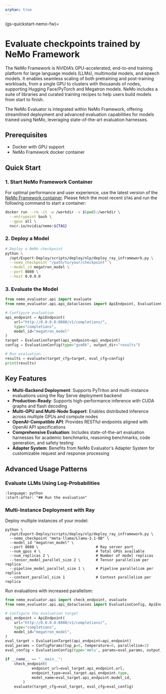 ```yaml
---
orphan: true
---
```


(gs-quickstart-nemo-fw)=
# Evaluate checkpoints trained by NeMo Framework

The NeMo Framework is NVIDIA’s GPU-accelerated, end-to-end training platform for large language models (LLMs), multimodal models, and speech models. It enables seamless scaling of both pretraining and post-training workloads, from a single GPU to clusters with thousands of nodes, supporting Hugging Face/PyTorch and Megatron models. NeMo includes a suite of libraries and curated training recipes to help users build models from start to finish.

The NeMo Evaluator is integrated within NeMo Framework, offering streamlined deployment and advanced evaluation capabilities for models trained using NeMo, leveraging state-of-the-art evaluation harnesses.


## Prerequisites

- Docker with GPU support
- NeMo Framework docker container

## Quick Start

### 1. Start NeMo Framework Container

For optimal performance and user experience, use the latest version of the [NeMo Framework container](https://catalog.ngc.nvidia.com/orgs/nvidia/containers/nemo/tags). Please fetch the most recent `$TAG` and run the following command to start a container:

```bash
docker run --rm -it -w /workdir -v $(pwd):/workdir \
  --entrypoint bash \
  --gpus all \
  nvcr.io/nvidia/nemo:${TAG}
```

### 2. Deploy a Model

```bash
# Deploy a NeMo checkpoint
python \
  /opt/Export-Deploy/scripts/deploy/nlp/deploy_ray_inframework.py \
  --nemo_checkpoint "/path/to/your/checkpoint" \
  --model_id megatron_model \
  --port 8080 \
  --host 0.0.0.0
```

### 3. Evaluate the Model

```python
from nemo_evaluator.api import evaluate
from nemo_evaluator.api.api_dataclasses import ApiEndpoint, EvaluationConfig, EvaluationTarget

# Configure evaluation
api_endpoint = ApiEndpoint(
    url="http://0.0.0.0:8080/v1/completions/",
    type="completions",
    model_id="megatron_model"
)
target = EvaluationTarget(api_endpoint=api_endpoint)
config = EvaluationConfig(type="gsm8k", output_dir="results")

# Run evaluation
results = evaluate(target_cfg=target, eval_cfg=config)
print(results)
```


## Key Features

- **Multi-Backend Deployment**: Supports PyTriton and multi-instance evaluations using the Ray Serve deployment backend
- **Production-Ready**: Supports high-performance inference with CUDA graphs and flash decoding
- **Multi-GPU and Multi-Node Support**: Enables distributed inference across multiple GPUs and compute nodes
- **OpenAI-Compatible API**: Provides RESTful endpoints aligned with OpenAI API specifications
- **Comprehensive Evaluation**: Includes state-of-the-art evaluation harnesses for academic benchmarks, reasoning benchmarks, code generation, and safety testing
- **Adapter System**: Benefits from NeMo Evaluator's Adapter System for customizable request and response processing

## Advanced Usage Patterns

### Evaluate LLMs Using Log-Probabilities

```{literalinclude} ../_snippets/arc_challenge.py
:language: python
:start-after: "## Run the evaluation"
```

### Multi-Instance Deployment with Ray

Deploy multiple instances of your model:

```shell
python \
  /opt/Export-Deploy/scripts/deploy/nlp/deploy_ray_inframework.py \
  --nemo_checkpoint "meta-llama/Llama-3.1-8B" \
  --model_id "megatron_model" \
  --port 8080 \                          # Ray server port
  --num_gpus 4 \                         # Total GPUs available
  --num_replicas 2 \                     # Number of model replicas
  --tensor_model_parallel_size 2 \       # Tensor parallelism per replica
  --pipeline_model_parallel_size 1 \     # Pipeline parallelism per replica
  --context_parallel_size 1              # Context parallelism per replica
```

Run evaluations with increased parallelism:

```python
from nemo_evaluator.api import check_endpoint, evaluate
from nemo_evaluator.api.api_dataclasses import EvaluationConfig, ApiEndpoint, EvaluationTarget, ConfigParams

# Configure the evaluation target
api_endpoint = ApiEndpoint(
    url="http://0.0.0.0:8080/v1/completions/",
    type="completions",
    model_id="megatron_model",
)
eval_target = EvaluationTarget(api_endpoint=api_endpoint)
eval_params = ConfigParams(top_p=0, temperature=0, parallelism=2)
eval_config = EvaluationConfig(type='mmlu', params=eval_params, output_dir="results")

if __name__ == "__main__":
    check_endpoint(
            endpoint_url=eval_target.api_endpoint.url,
            endpoint_type=eval_target.api_endpoint.type,
            model_name=eval_target.api_endpoint.model_id,
        )
    evaluate(target_cfg=eval_target, eval_cfg=eval_config)
```
